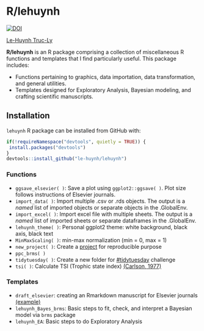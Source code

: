 
<!-- README.md is generated from README.Rmd. Please edit that file -->

# R/lehuynh

<!-- badges: start -->

[![DOI](https://zenodo.org/badge/389311777.svg)](https://zenodo.org/doi/10.5281/zenodo.10421410)
<!-- badges: end -->

[Le-Huynh Truc-Ly](https://lehuynh.rbind.io/)

**R/lehuynh** is an R package comprising a collection of miscellaneous R
functions and templates that I find particularly useful. This package
includes:  
- Functions pertaining to graphics, data importation, data
transformation, and general utilities.  
- Templates designed for Exploratory Analysis, Bayesian modeling, and
crafting scientific manuscripts.

## Installation

`lehuynh` R package can be installed from GitHub with:

``` r
if(!requireNamespace("devtools", quietly = TRUE)) {
 install.packages("devtools")
}
devtools::install_github("le-huynh/lehuynh")
```

### Functions

- `ggsave_elsevier( )`: Save a plot using `ggplot2::ggsave( )`. Plot
  size follows instructions of Elsevier journals.
- `import_data( )`: Import multiple .csv or .rds objects. The output is
  a *named* list of imported objects or separate objects in the
  .GlobalEnv.
- `import_excel( )`: Import excel file with multiple sheets. The output
  is a *named* list of imported sheets or separate dataframes in the
  .GlobalEnv.
- `lehuynh_theme( )`: Personal ggplot2 theme: white background, black
  axis, black text
- `MinMaxScaling( )`: min-max normalization (min = 0, max = 1)
- `new_project( )`: Create a
  [project](https://github.com/SchlossLab/new_project) for reproducible
  purpose
- `ppc_brms( )`
- `tidytuesday( )`: Create a new folder for
  [\#tidytuesday](https://github.com/rfordatascience/tidytuesday)
  challenge
- `tsi( )`: Calculate TSI (Trophic state index) [(Carlson,
  1977)](https://doi.org/10.4319/lo.1977.22.2.0361)

### Templates

- `draft_elsevier`: creating an Rmarkdown manuscript for Elsevier
  journals
  [(example)](https://github.com/le-huynh/writing_journal_article_in_rmarkdown/tree/master/elsevier)
- `lehuynh_Bayes_brms`: Basic steps to fit, check, and interpret a
  Bayesian model via `brms` package
- `lehuynh_EA`: Basic steps to do Exploratory Analysis
